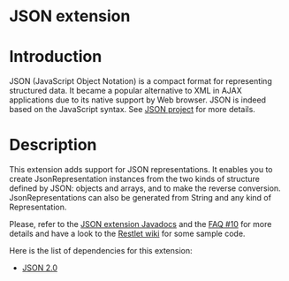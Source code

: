 JSON extension
==============

Introduction
============

JSON (JavaScript Object Notation) is a compact format for representing
structured data. It became a popular alternative to XML in AJAX
applications due to its native support by Web browser. JSON is indeed
based on the JavaScript syntax. See [JSON
project](http://web.archive.org/web/20090406195158/http://www.json.org/)
for more details.

Description
===========

This extension adds support for JSON representations. It enables you to
create JsonRepresentation instances from the two kinds of structure
defined by JSON: objects and arrays, and to make the reverse conversion.
JsonRepresentations can also be generated from String and any kind of
Representation.

Please, refer to the [JSON extension
Javadocs](http://web.archive.org/web/20090406195158/http://www.restlet.org/documentation/1.1/ext/org/restlet/ext/json/package-summary.html)
and the [FAQ
\#10](http://web.archive.org/web/20090406195158/http://www.restlet.org/documentation/1.1/faq#10)
for more details and have a look to the [Restlet
wiki](http://web.archive.org/web/20090406195158/http://wiki.restlet.org/)
for some sample code.

Here is the list of dependencies for this extension:

-   [JSON
    2.0](http://web.archive.org/web/20090406195158/http://www.json.org/java/)

